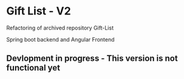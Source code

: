 # Gift List - V2
Refactoring of archived repository Gift-List

Spring boot backend and Angular Frontend

## Devlopment in progress - This version is not functional yet
